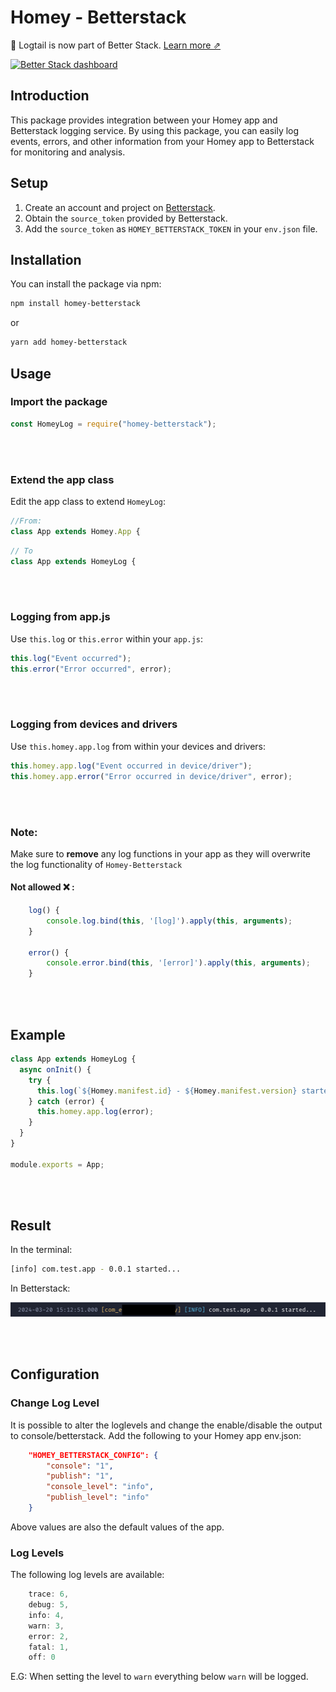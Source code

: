 # Homey - Betterstack

📣 Logtail is now part of Better Stack. [Learn more ⇗](https://betterstack.com/press/introducing-better-stack/)

[![Better Stack dashboard](https://github.com/logtail/logtail-js/assets/10132717/96b422e7-3026-49c1-bd45-a946c37211d0)](https://betterstack.com/logs)

## Introduction

This package provides integration between your Homey app and Betterstack logging service. By using this package, you can easily log events, errors, and other information from your Homey app to Betterstack for monitoring and analysis.

## Setup

1. Create an account and project on [Betterstack](https://betterstack.com/logs).
2. Obtain the `source_token` provided by Betterstack.
3. Add the `source_token` as `HOMEY_BETTERSTACK_TOKEN` in your `env.json` file.

## Installation

You can install the package via npm:

```bash
npm install homey-betterstack
```

or

```bash
yarn add homey-betterstack
```

## Usage

### Import the package

```javascript
const HomeyLog = require("homey-betterstack");
```

<br><br>

### Extend the app class

Edit the app class to extend `HomeyLog`:

```javascript
//From:
class App extends Homey.App {
```

```javascript
// To
class App extends HomeyLog {
```

<br><br>

### Logging from app.js

Use `this.log` or `this.error` within your `app.js`:

```javascript
this.log("Event occurred");
this.error("Error occurred", error);
```

<br><br>

### Logging from devices and drivers

Use `this.homey.app.log` from within your devices and drivers:

```javascript
this.homey.app.log("Event occurred in device/driver");
this.homey.app.error("Error occurred in device/driver", error);
```

<br><br>

### Note:

Make sure to **remove** any log functions in your app as they will overwrite the log functionality of `Homey-Betterstack`

#### Not allowed ❌ :

```javascript
    log() {
        console.log.bind(this, '[log]').apply(this, arguments);
    }

    error() {
        console.error.bind(this, '[error]').apply(this, arguments);
    }
```

<br><br>

## Example

```javascript
class App extends HomeyLog {
  async onInit() {
    try {
      this.log(`${Homey.manifest.id} - ${Homey.manifest.version} started...`);
    } catch (error) {
      this.homey.app.log(error);
    }
  }
}

module.exports = App;
```

<br><br>

## Result

In the terminal:

```bash
[info] com.test.app - 0.0.1 started...
```

In Betterstack:

<img src="https://github.com/martijnpoppen/homey-betterstack/blob/main/assets/image1.png?raw=true">

<br><br>

## Configuration

### Change Log Level

It is possible to alter the loglevels and change the enable/disable the output to console/betterstack.
Add the following to your Homey app env.json:

```json
    "HOMEY_BETTERSTACK_CONFIG": {
        "console": "1",
        "publish": "1",
        "console_level": "info",
        "publish_level": "info"
    }
```

Above values are also the default values of the app.

### Log Levels

The following log levels are available:

```javascript
    trace: 6,
    debug: 5,
    info: 4,
    warn: 3,
    error: 2,
    fatal: 1,
    off: 0
```

E.G: When setting the level to `warn` everything below `warn` will be logged.

